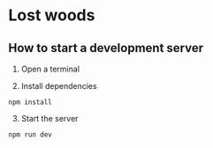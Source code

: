 # Lost woods

## How to start a development server

1. Open a terminal

2. Install dependencies
```
npm install
```

3. Start the server
```
npm run dev
```
